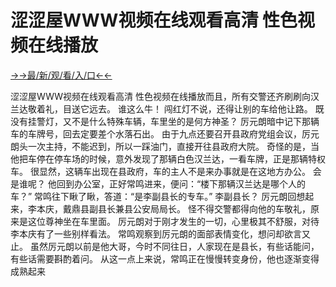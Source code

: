 # 涩涩屋WWW视频在线观看高清 性色视频在线播放


<a href="https://senfoop.com">→→最/新/观/看/入/口←←</a>

涩涩屋WWW视频在线观看高清 性色视频在线播放而且，所有交警还齐刷刷向汉兰达敬着礼，目送它远去。
谁这么牛！
闯红灯不说，还得让别的车给他让路。
既没有挂警灯，又不是什么特殊车辆，车里坐的是何方神圣？
厉元朗暗中记下那辆车的车牌号，回去定要差个水落石出。
由于九点还要召开县政府党组会议，厉元朗头一次主持，不能迟到，所以一踩油门，直接开往县政府大院。
奇怪的是，当他把车停在停车场的时候，意外发现了那辆白色汉兰达，一看车牌，正是那辆特权车。
很显然，这辆车出现在县政府，车的主人不是来办事就是在这地方办公。
会是谁呢？
他回到办公室，正好常鸣进来，便问：“楼下那辆汉兰达是哪个人的车？”
常鸣往下瞅了瞅，答道：“是李副县长的专车。”
李副县长？
厉元朗回想起来，李本庆，戴鼎县副县长兼县公安局局长。
怪不得交警都得向他的车敬礼，原来是这位尊神坐在车里面。
厉元朗对于刚才发生的一切，心里极其不舒服，对待李本庆有了一些别样看法。
常鸣观察到厉元朗的面部表情变化，想问却欲言又止。
虽然厉元朗以前是他大哥，今时不同往日，人家现在是县长，有些话能问，有些话需要斟酌着问。
从这一点上来说，常鸣正在慢慢转变身份，他也逐渐变得成熟起来
